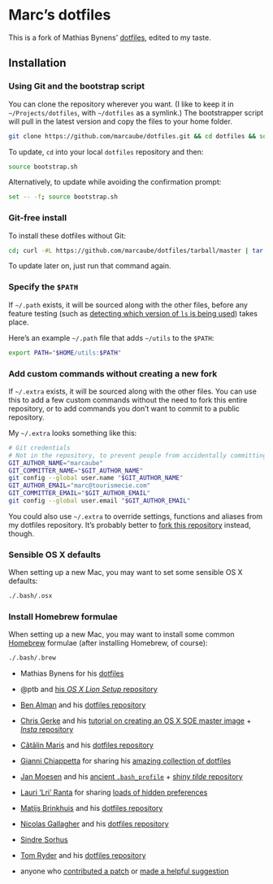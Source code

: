 # Marc’s dotfiles

This is a fork of Mathias Bynens' [dotfiles](https://github.com/mathiasbynens/dotfiles), edited to my taste.

## Installation

### Using Git and the bootstrap script

You can clone the repository wherever you want. (I like to keep it in `~/Projects/dotfiles`, with `~/dotfiles` as a symlink.) The bootstrapper script will pull in the latest version and copy the files to your home folder.

```bash
git clone https://github.com/marcaube/dotfiles.git && cd dotfiles && source bootstrap.sh
```

To update, `cd` into your local `dotfiles` repository and then:

```bash
source bootstrap.sh
```

Alternatively, to update while avoiding the confirmation prompt:

```bash
set -- -f; source bootstrap.sh
```

### Git-free install

To install these dotfiles without Git:

```bash
cd; curl -#L https://github.com/marcaube/dotfiles/tarball/master | tar -xzv --strip-components 1 --exclude={README.md,bootstrap.sh}
```

To update later on, just run that command again.

### Specify the `$PATH`

If `~/.path` exists, it will be sourced along with the other files, before any feature testing (such as [detecting which version of `ls` is being used](https://github.com/mathiasbynens/dotfiles/blob/aff769fd75225d8f2e481185a71d5e05b76002dc/.aliases#L21-26)) takes place.

Here’s an example `~/.path` file that adds `~/utils` to the `$PATH`:

```bash
export PATH="$HOME/utils:$PATH"
```

### Add custom commands without creating a new fork

If `~/.extra` exists, it will be sourced along with the other files. You can use this to add a few custom commands without the need to fork this entire repository, or to add commands you don’t want to commit to a public repository.

My `~/.extra` looks something like this:

```bash
# Git credentials
# Not in the repository, to prevent people from accidentally committing under my name
GIT_AUTHOR_NAME="marcaube"
GIT_COMMITTER_NAME="$GIT_AUTHOR_NAME"
git config --global user.name "$GIT_AUTHOR_NAME"
GIT_AUTHOR_EMAIL="marc@tourismecie.com"
GIT_COMMITTER_EMAIL="$GIT_AUTHOR_EMAIL"
git config --global user.email "$GIT_AUTHOR_EMAIL"
```

You could also use `~/.extra` to override settings, functions and aliases from my dotfiles repository. It’s probably better to [fork this repository](https://github.com/mathiasbynens/dotfiles/fork_select) instead, though.

### Sensible OS X defaults

When setting up a new Mac, you may want to set some sensible OS X defaults:

```bash
./.bash/.osx
```

### Install Homebrew formulae

When setting up a new Mac, you may want to install some common [Homebrew](http://brew.sh/) formulae (after installing Homebrew, of course):

```bash
./.bash/.brew
```

* Mathias Bynens for his [dotfiles](http://mths.be/dotfiles)
* @ptb and [his _OS X Lion Setup_ repository](https://github.com/ptb/Mac-OS-X-Lion-Setup)
* [Ben Alman](http://benalman.com/) and his [dotfiles repository](https://github.com/cowboy/dotfiles)
* [Chris Gerke](http://www.randomsquared.com/) and his [tutorial on creating an OS X SOE master image](http://chris-gerke.blogspot.com/2012/04/mac-osx-soe-master-image-day-7.html) + [_Insta_ repository](https://github.com/cgerke/Insta)
* [Cãtãlin Mariş](https://github.com/alrra) and his [dotfiles repository](https://github.com/alrra/dotfiles)
* [Gianni Chiappetta](http://gf3.ca/) for sharing his [amazing collection of dotfiles](https://github.com/gf3/dotfiles)
* [Jan Moesen](http://jan.moesen.nu/) and his [ancient `.bash_profile`](https://gist.github.com/1156154) + [shiny _tilde_ repository](https://github.com/janmoesen/tilde)
* [Lauri ‘Lri’ Ranta](http://lri.me/) for sharing [loads of hidden preferences](http://lri.me/osx.html#hidden-preferences)
* [Matijs Brinkhuis](http://hotfusion.nl/) and his [dotfiles repository](https://github.com/matijs/dotfiles)
* [Nicolas Gallagher](http://nicolasgallagher.com/) and his [dotfiles repository](https://github.com/necolas/dotfiles)
* [Sindre Sorhus](http://sindresorhus.com/)
* [Tom Ryder](http://blog.sanctum.geek.nz/) and his [dotfiles repository](https://github.com/tejr/dotfiles)

* anyone who [contributed a patch](https://github.com/mathiasbynens/dotfiles/contributors) or [made a helpful suggestion](https://github.com/mathiasbynens/dotfiles/issues)
